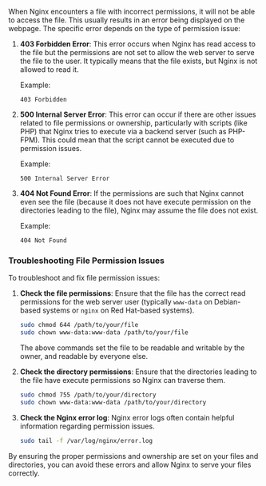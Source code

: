 When Nginx encounters a file with incorrect permissions, it will not be able to access the file. This usually results in an error being displayed on the webpage. The specific error depends on the type of permission issue:

1. **403 Forbidden Error**: This error occurs when Nginx has read access to the file but the permissions are not set to allow the web server to serve the file to the user. It typically means that the file exists, but Nginx is not allowed to read it.

   Example:
   ```
   403 Forbidden
   ```

2. **500 Internal Server Error**: This error can occur if there are other issues related to file permissions or ownership, particularly with scripts (like PHP) that Nginx tries to execute via a backend server (such as PHP-FPM). This could mean that the script cannot be executed due to permission issues.

   Example:
   ```
   500 Internal Server Error
   ```

3. **404 Not Found Error**: If the permissions are such that Nginx cannot even see the file (because it does not have execute permission on the directories leading to the file), Nginx may assume the file does not exist.

   Example:
   ```
   404 Not Found
   ```

### Troubleshooting File Permission Issues

To troubleshoot and fix file permission issues:

1. **Check the file permissions**:
   Ensure that the file has the correct read permissions for the web server user (typically `www-data` on Debian-based systems or `nginx` on Red Hat-based systems).

   ```bash
   sudo chmod 644 /path/to/your/file
   sudo chown www-data:www-data /path/to/your/file
   ```

   The above commands set the file to be readable and writable by the owner, and readable by everyone else.

2. **Check the directory permissions**:
   Ensure that the directories leading to the file have execute permissions so Nginx can traverse them.

   ```bash
   sudo chmod 755 /path/to/your/directory
   sudo chown www-data:www-data /path/to/your/directory
   ```

3. **Check the Nginx error log**:
   Nginx error logs often contain helpful information regarding permission issues.

   ```bash
   sudo tail -f /var/log/nginx/error.log
   ```

By ensuring the proper permissions and ownership are set on your files and directories, you can avoid these errors and allow Nginx to serve your files correctly.